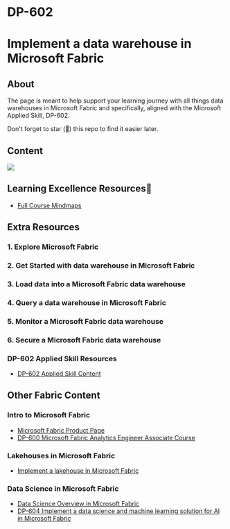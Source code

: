 # DP-602

# Implement a data warehouse in Microsoft Fabric


## About

The page is meant to help support your learning journey with all things data warehouses in Microsoft Fabric and specifically, aligned with the Microsoft Applied Skill, DP-602.

Don't forget to star (🌟) this repo to find it easier later.

## Content

<img src="https://fortheloveoflearning.github.io/DP-602/DP-602_Mindmap.svg">

  
## Learning Excellence Resources📒
- [Full Course Mindmaps](https://azurebrainwave.github.io)

## Extra Resources

### 1. Explore Microsoft Fabric

### 2. Get Started with data warehouse in Microsoft Fabric

### 3. Load data into a Microsoft Fabric data warehouse

### 4. Query a data warehouse in Microsoft Fabric

### 5. Monitor a Microsoft Fabric data warehouse

### 6. Secure a Microsoft Fabric data warehouse


### DP-602 Applied Skill Resources
- [DP-602 Applied Skill Content](https://aka.ms/DP-602)

## Other Fabric Content
### Intro to Microsoft Fabric
- [Microsoft Fabric Product Page](https://www.microsoft.com/en-us/microsoft-fabric?msockid=186ce81abd2b6726173bfcc9bc29666a)
- [DP-600 Microsoft Fabric Analytics Engineer Associate Course](https://learn.microsoft.com/en-us/training/courses/dp-600t00)

### Lakehouses in Microsoft Fabric
- [Implement a lakehouse in Microsoft Fabric](https://aka.ms/DP-601)

### Data Science in Microsoft Fabric
- [Data Science Overview in Microsoft Fabric](https://learn.microsoft.com/en-us/fabric/data-science/data-science-overview)
- [DP-604 Implement a data science and machine learning solution for AI in Microsoft Fabric](https://learn.microsoft.com/en-us/training/paths/implement-data-science-machine-learning-fabric/)
